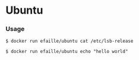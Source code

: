 # Ubuntu

### Usage
```
$ docker run efaille/ubuntu cat /etc/lsb-release
```
```
$ docker run efaille/ubuntu echo "hello world"
```

